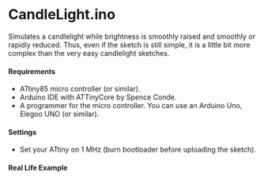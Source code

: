 
# CandleLight.ino
Simulates a candlelight while brightness is smoothly raised and smoothly *or* rapidly reduced. Thus, even if the sketch is still simple, it is a little bit more complex than the very easy candlelight sketches.

#### Requirements

- ATtiny85 micro controller (or similar).
- Arduino IDE with ATTinyCore by Spence Conde.
- A programmer for the micro controller. You can use an Arduino Uno, Elegoo UNO (or similar).

#### Settings
- Set your ATtiny on 1 MHz (burn bootloader before uploading the sketch).

#### Real Life Example
